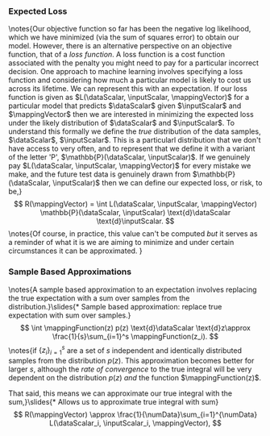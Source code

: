 ### Expected Loss

\notes{Our objective function so far has been the negative log likelihood, which we have minimized (via the sum of squares error) to obtain our model. However, there is an alternative perspective on an objective function, that of a *loss function*. A loss function is a cost function associated with the penalty you might need to pay for a particular incorrect decision. One approach to machine learning involves specifying a loss function and considering how much a particular model is likely to cost us across its lifetime. We can represent this with an expectation. If our loss function is given as $L(\dataScalar, \inputScalar, \mappingVector)$ for a particular model that predicts $\dataScalar$ given $\inputScalar$ and $\mappingVector$ then we are interested in minimizing the expected loss under the likely distribution of $\dataScalar$ and $\inputScalar$. To understand this formally we define the *true* distribution of the data samples, $\dataScalar$, $\inputScalar$. This is a particularl distribution that we don't have access to very often, and to represent that we define it with a variant of the letter 'P', $\mathbb{P}(\dataScalar, \inputScalar)$. If we genuinely pay $L(\dataScalar, \inputScalar, \mappingVector)$ for every mistake we make, and the future test data is genuinely drawn from $\mathbb{P}(\dataScalar, \inputScalar)$ then we can define our expected loss, or risk, to be,}
$$
R(\mappingVector) = \int L(\dataScalar, \inputScalar, \mappingVector) \mathbb{P}(\dataScalar, \inputScalar) \text{d}\dataScalar
\text{d}\inputScalar.
$$
\notes{Of course, in practice, this value can't be computed *but* it serves as a reminder of what it is we are aiming to minimize and under certain circumstances it can be approximated.
}

### Sample Based Approximations
\notes{A sample based approximation to an expectation involves replacing the true expectation with a sum over samples from the distribution.}\slides{* Sample based approximation: replace true expectation with sum over samples.}
  $$
  \int \mappingFunction(z) p(z) \text{d}\dataScalar
  \text{d}z\approx \frac{1}{s}\sum_{i=1}^s \mappingFunction(z_i).
  $$
\notes{if $\{z_i\}_{i=1}^s$ are a set of $s$ independent and identically distributed samples from the distribution $p(z)$. This approximation becomes better for larger $s$, although the *rate of convergence* to the true integral will be very dependent on the distribution $p(z)$ *and* the function $\mappingFunction(z)$.

That said, this means we can approximate our true integral with the sum,}\slides{* Allows us to approximate true integral with sum}
  $$
  R(\mappingVector) \approx \frac{1}{\numData}\sum_{i=1}^{\numData} L(\dataScalar_i, \inputScalar_i, \mappingVector),
  $$
